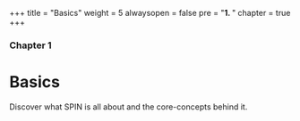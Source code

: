 +++
title = "Basics"
weight = 5
alwaysopen = false
pre = "<b>1. </b>"
chapter = true
+++

### Chapter 1

# Basics

Discover what SPIN is all about and the core-concepts behind it.
